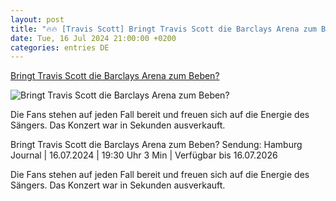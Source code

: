 ```yaml
---
layout: post
title: "🔥🔥 [Travis Scott] Bringt Travis Scott die Barclays Arena zum Beben?"
date: Tue, 16 Jul 2024 21:00:00 +0200
categories: entries DE
---
```

[Bringt Travis Scott die Barclays Arena zum Beben?](https://www.ndr.de/fernsehen/sendungen/hamburg_journal/Bringt-Travis-Scott-die-Barclays-Arena-zum-Beben,hamj149292.html)

![Bringt Travis Scott die Barclays Arena zum Beben?](https://www.ndr.de/fernsehen/screenshot1781708_v-contentxl.jpg)

Die Fans stehen auf jeden Fall bereit und freuen sich auf die Energie des Sängers. Das Konzert war in Sekunden ausverkauft.

Bringt Travis Scott die Barclays Arena zum Beben? Sendung: Hamburg Journal | 16.07.2024 | 19:30 Uhr 3 Min | Verfügbar bis 16.07.2026

Die Fans stehen auf jeden Fall bereit und freuen sich auf die Energie des Sängers. Das Konzert war in Sekunden ausverkauft.


